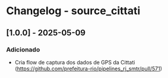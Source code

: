# Changelog - source_cittati

## [1.0.0] - 2025-05-09

### Adicionado

- Cria flow de captura dos dados de GPS da Cittati (https://github.com/prefeitura-rio/pipelines_rj_smtr/pull/571)